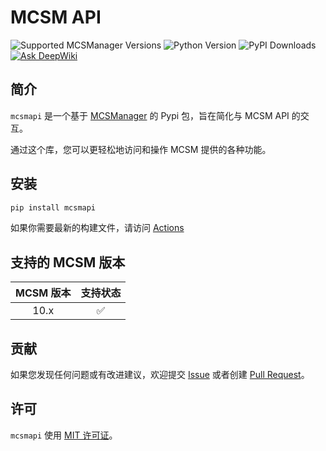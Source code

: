 # MCSM API

![Supported MCSManager Versions](https://img.shields.io/badge/Supported%20MCSManager%20Versions-10.x-blue)
![Python Version](https://img.shields.io/badge/Python%20Version-%3E%3D3.10-blue)
![PyPI Downloads](https://img.shields.io/pypi/dm/mcsmapi)
[![Ask DeepWiki](https://deepwiki.com/badge.svg)](https://deepwiki.com/molanp/mcsmapi)

## 简介

`mcsmapi` 是一个基于 [MCSManager](https://github.com/MCSManager/MCSManager) 的 Pypi 包，旨在简化与 MCSM API 的交互。

通过这个库，您可以更轻松地访问和操作 MCSM 提供的各种功能。

## 安装

```bash
pip install mcsmapi
```

如果你需要最新的构建文件，请访问
[Actions](https://github.com/molanp/mcsmapi/actions/workflows/auto-build.yml)

## 支持的 MCSM 版本

| MCSM 版本 | 支持状态 |
| :-------: | :------: |
|   10.x    |    ✅    |

## 贡献

如果您发现任何问题或有改进建议，欢迎提交 [Issue](https://github.com/molanp/mcsmapi/issues) 或者创建 [Pull Request](https://github.com/molanp/mcsmapi/pulls)。

## 许可

`mcsmapi` 使用 [MIT 许可证](https://opensource.org/licenses/MIT)。
